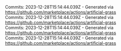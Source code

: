 Commits: 2023-12-28T15:14:44.039Z - Generated via https://github.com/marketplace/actions/artificial-grass
<br>
Commits: 2023-12-28T15:14:44.039Z - Generated via https://github.com/marketplace/actions/artificial-grass
<br>
Commits: 2023-12-28T15:14:44.039Z - Generated via https://github.com/marketplace/actions/artificial-grass
<br>
Commits: 2023-12-28T15:14:44.039Z - Generated via https://github.com/marketplace/actions/artificial-grass
<br>
